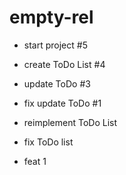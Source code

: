 # empty-rel

- start project #5
- create ToDo List #4
- update ToDo #3
- fix update ToDo #1

- reimplement ToDo List
- fix ToDo list

- feat 1
